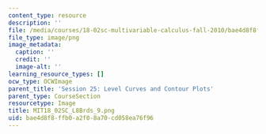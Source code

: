 ```yaml
---
content_type: resource
description: ''
file: /media/courses/18-02sc-multivariable-calculus-fall-2010/bae4d8f8ffb0a2f08a70cd058ea76f96_MIT18_02SC_L8Brds_9.png
file_type: image/png
image_metadata:
  caption: ''
  credit: ''
  image-alt: ''
learning_resource_types: []
ocw_type: OCWImage
parent_title: 'Session 25: Level Curves and Contour Plots'
parent_type: CourseSection
resourcetype: Image
title: MIT18_02SC_L8Brds_9.png
uid: bae4d8f8-ffb0-a2f0-8a70-cd058ea76f96
---
```

